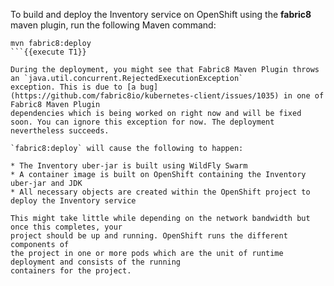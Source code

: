 To build and deploy the Inventory service on OpenShift using the **fabric8** maven plugin, run the following Maven command:

```
mvn fabric8:deploy
```{{execute T1}}

During the deployment, you might see that Fabric8 Maven Plugin throws an `java.util.concurrent.RejectedExecutionException` 
exception. This is due to [a bug](https://github.com/fabric8io/kubernetes-client/issues/1035) in one of Fabric8 Maven Plugin 
dependencies which is being worked on right now and will be fixed soon. You can ignore this exception for now. The deployment 
nevertheless succeeds.

`fabric8:deploy` will cause the following to happen:

* The Inventory uber-jar is built using WildFly Swarm
* A container image is built on OpenShift containing the Inventory uber-jar and JDK
* All necessary objects are created within the OpenShift project to deploy the Inventory service

This might take little while depending on the network bandwidth but once this completes, your 
project should be up and running. OpenShift runs the different components of 
the project in one or more pods which are the unit of runtime deployment and consists of the running 
containers for the project. 